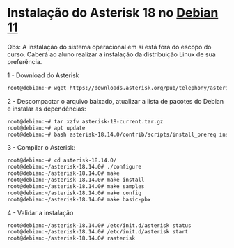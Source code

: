 # Instalação do Asterisk 18 no [Debian 11](https://cdimage.debian.org/debian-cd/current/amd64/iso-cd/debian-11.5.0-amd64-netinst.iso)

Obs: A instalação do sistema operacional em sí está fora do escopo do curso. Caberá ao aluno realizar a instalação da distribuição Linux de sua preferência. 

1 - Download do Asterisk

```bash
root@debian:~# wget https://downloads.asterisk.org/pub/telephony/asterisk/asterisk-18-current.tar.gz
```

2 - Descompactar o arquivo baixado, atualizar a lista de pacotes do Debian e instalar as dependências:

```bash
root@debian:~# tar xzfv asterisk-18-current.tar.gz 
root@debian:~# apt update
root@debian:~# bash asterisk-18.14.0/contrib/scripts/install_prereq install
```

3 - Compilar o Asterisk:

```bash
root@debian:~# cd asterisk-18.14.0/
root@debian:~/asterisk-18.14.0# ./configure 
root@debian:~/asterisk-18.14.0# make
root@debian:~/asterisk-18.14.0# make install
root@debian:~/asterisk-18.14.0# make samples
root@debian:~/asterisk-18.14.0# make config
root@debian:~/asterisk-18.14.0# make basic-pbx
```

4 - Validar a instalação

```bash
root@debian:~/asterisk-18.14.0# /etc/init.d/asterisk status
root@debian:~/asterisk-18.14.0# /etc/init.d/asterisk start
root@debian:~/asterisk-18.14.0# rasterisk 
```



